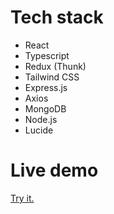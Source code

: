 # Tech stack

- React
- Typescript
- Redux (Thunk)
- Tailwind CSS
- Express.js
- Axios
- MongoDB
- Node.js
- Lucide

# Live demo

<a href="https://stock-management-one.vercel.app/">Try it. </a>
